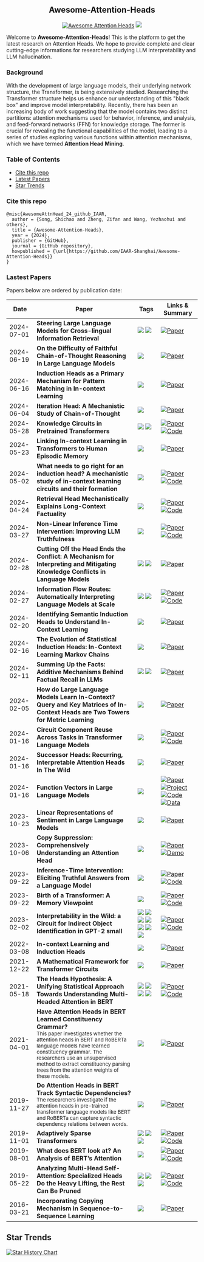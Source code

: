 ﻿<h2 align='center'> Awesome-Attention-Heads </h2>
<div align='center'>

[![Awesome Attention Heads](https://img.shields.io/static/v1?label=&message=Awesome+Attention+Heads&color=black&logo=awesomelists)](https://github.com/IAAR-Shanghai/Awesome-Attention-Heads) ![](https://img.shields.io/github/last-commit/IAAR-Shanghai/Awesome-Attention-Heads?color=green)

</div>

Welcome to **Awesome-Attention-Heads**! This is the platform to get the latest research on Attention Heads. We hope to provide complete and clear cutting-edge informations for researchers studying LLM interpretability and LLM hallucination.

### Background
With the development of large language models, their underlying network structure, the Transformer, is being extensively studied. Researching the Transformer structure helps us enhance our understanding of this "black box" and improve model interpretability. Recently, there has been an increasing body of work suggesting that the model contains two distinct partitions: attention mechanisms used for behavior, inference, and analysis, and feed-forward networks (FFN) for knowledge storage. The former is crucial for revealing the functional capabilities of the model, leading to a series of studies exploring various functions within attention mechanisms, which we have termed **Attention Head Mining**.

### Table of Contents
- [Cite this repo](#cite-this-repo)
- [Latest Papers](#lastest-papers)
- [Star Trends](#star-trends)

### Cite this repo
```
@misc{AwesomeAttnHead_24_github_IAAR,
  author = {Song, Shichao and Zheng, Zifan and Wang, Yezhaohui and others},
  title = {Awesome-Attention-Heads},
  year = {2024},
  publisher = {GitHub},
  journal = {GitHub repository},
  howpublished = {\url{https://github.com/IAAR-Shanghai/Awesome-Attention-Heads}}
}
```

### Lastest Papers
Papers below are ordered by publication date:

| Date | Paper | Tags | Links & Summary |
| --- | --- | --- | --- |
| 2024-07-01 | **Steering Large Language Models for Cross-lingual Information Retrieval** | ![](https://img.shields.io/badge/Accuracy%20Head-blue) ![](https://img.shields.io/badge/Coherence%20Head-blue) | [![Paper](https://img.shields.io/badge/SIGIR-Paper-%23D2691E)](https://dl.acm.org/doi/10.1145/3626772.3657819) |
| 2024-06-19 | **On the Difficulty of Faithful Chain-of-Thought Reasoning in Large Language Models** | ![](https://img.shields.io/badge/Faithfulness%20Head-blue) | [![Paper](https://img.shields.io/badge/ICML-Paper-%23D2691E)](https://openreview.net/forum?id=3h0kZdPhAC) |
| 2024-06-16 | **Induction Heads as a Primary Mechanism for Pattern Matching in In-context Learning** | ![](https://img.shields.io/badge/Induction%20Head-blue) | [![Paper](https://img.shields.io/badge/OpenReview-Paper-%23D2691E)](https://openreview.net/forum?id=np6hrTv7aW) |
| 2024-06-04 | **Iteration Head: A Mechanistic Study of Chain-of-Thought** | ![](https://img.shields.io/badge/Iteration%20Head-blue) | [![Paper](https://img.shields.io/badge/arXiv-Paper-%23D2691E?logo=arxiv)](https://arxiv.org/abs/2406.02128) |
| 2024-05-28 | **Knowledge Circuits in Pretrained Transformers** | ![](https://img.shields.io/badge/Mover%20Head-blue) ![](https://img.shields.io/badge/Relation%20Head-blue) | [![Paper](https://img.shields.io/badge/arXiv-Paper-%23D2691E?logo=arxiv)](https://arxiv.org/abs/2405.17969) [![Code](https://img.shields.io/badge/GitHub-Code-brightgreen?logo=github)](https://github.com/zjunlp/KnowledgeCircuits) |
| 2024-05-23 | **Linking In-context Learning in Transformers to Human Episodic Memory** | ![](https://img.shields.io/badge/Induction%20Head-blue) | [![Paper](https://img.shields.io/badge/arXiv-Paper-%23D2691E?logo=arxiv)](https://arxiv.org/abs/2405.14992) |
| 2024-05-02 | **What needs to go right for an induction head? A mechanistic study of in-context learning circuits and their formation** | ![](https://img.shields.io/badge/Induction%20Head-blue) | [![Paper](https://img.shields.io/badge/ICML-Paper-%23D2691E)](https://openreview.net/forum?id=O8rrXl71D5) [![Code](https://img.shields.io/badge/GitHub-Code-brightgreen?logo=github)](https://github.com/aadityasingh/icl-dynamics) |
| 2024-04-24 | **Retrieval Head Mechanistically Explains Long-Context Factuality** | ![](https://img.shields.io/badge/Retrieval%20Head-blue) | [![Paper](https://img.shields.io/badge/arXiv-Paper-%23D2691E?logo=arxiv)](https://arxiv.org/abs/2404.15574) [![Code](https://img.shields.io/badge/GitHub-Code-brightgreen?logo=github)](https://github.com/nightdessert/Retrieval_Head) |
| 2024-03-27 | **Non-Linear Inference Time Intervention: Improving LLM Truthfulness** | ![](https://img.shields.io/badge/Truthfulness%20Head-blue)  | [![Paper](https://img.shields.io/badge/arXiv-Paper-%23D2691E?logo=arxiv)](https://arxiv.org/abs/2403.18680) [![Code](https://img.shields.io/badge/GitHub-Code-brightgreen?logo=github)](https://github.com/Samsung/NL-ITI) |
| 2024-02-28 | **Cutting Off the Head Ends the Conflict: A Mechanism for Interpreting and Mitigating Knowledge Conflicts in Language Models** | ![](https://img.shields.io/badge/Memory%20Head-blue) ![](https://img.shields.io/badge/Context%20Head-blue) | [![Paper](https://img.shields.io/badge/arXiv-Paper-%23D2691E?logo=arxiv)](https://arxiv.org/abs/2402.18154) |
| 2024-02-27 | **Information Flow Routes: Automatically Interpreting Language Models at Scale** | ![](https://img.shields.io/badge/Positional%20Head-blue) ![](https://img.shields.io/badge/Subword%20merging%20Head-blue) | [![Paper](https://img.shields.io/badge/arXiv-Paper-%23D2691E?logo=arxiv)](https://arxiv.org/abs/2403.00824) [![Code](https://img.shields.io/badge/GitHub-Code-brightgreen?logo=github)](https://github.com/facebookresearch/llm-transparency-tool) |
| 2024-02-20 | **Identifying Semantic Induction Heads to Understand In-Context Learning** | ![](https://img.shields.io/badge/Induction%20Head-blue)  | [![Paper](https://img.shields.io/badge/arXiv-Paper-%23D2691E?logo=arxiv)](https://arxiv.org/abs/2402.13055v1) |
| 2024-02-16 | **The Evolution of Statistical Induction Heads: In-Context Learning Markov Chains** | ![](https://img.shields.io/badge/Induction%20Head-blue) | [![Paper](https://img.shields.io/badge/arXiv-Paper-%23D2691E?logo=arxiv)](https://arxiv.org/abs/2402.11004) |
| 2024-02-11 | **Summing Up the Facts: Additive Mechanisms Behind Factual Recall in LLMs** | ![](https://img.shields.io/badge/Mover%20Head-blue) ![](https://img.shields.io/badge/Relation%20Head-blue) | [![Paper](https://img.shields.io/badge/arXiv-Paper-%23D2691E?logo=arxiv)](https://www.arxiv.org/abs/2402.07321) |
| 2024-02-05 | **How do Large Language Models Learn In-Context? Query and Key Matrices of In-Context Heads are Two Towers for Metric Learning** | ![](https://img.shields.io/badge/In--Context%20Head-blue) | [![Paper](https://img.shields.io/badge/arXiv-Paper-%23D2691E?logo=arxiv)](https://arxiv.org/abs/2402.02872) |
| 2024-01-16 | **Circuit Component Reuse Across Tasks in Transformer Language Models** | ![](https://img.shields.io/badge/Content%20Gatherer%20Head-blue) | [![Paper](https://img.shields.io/badge/ICLR-Paper-%23D2691E)](https://openreview.net/forum?id=fpoAYV6Wsk)  [![Code](https://img.shields.io/badge/GitHub-Code-brightgreen?logo=github)](https://github.com/jmerullo/circuit_reuse) 
| 2024-01-16 | **Successor Heads: Recurring, Interpretable Attention Heads In The Wild** | ![](https://img.shields.io/badge/Successor%20Head-blue) | [![Paper](https://img.shields.io/badge/ICLR-Poster-%23D2691E)](https://openreview.net/forum?id=kvcbV8KQsi) |
| 2024-01-16 | **Function Vectors in Large Language Models** | ![](https://img.shields.io/badge/Function%20Vector%20Head-blue) | [![Paper](https://img.shields.io/badge/ICLR-Paper-%23D2691E)](https://openreview.net/forum?id=AwyxtyMwaG&noteId=6Qv7kx00La) [![Project](https://img.shields.io/badge/Git-Page-black?logo=internet-explorer)](https://functions.baulab.info/) [![Code](https://img.shields.io/badge/GitHub-Code-brightgreen?logo=github)](https://github.com/ericwtodd/function_vectors) [![Data](https://img.shields.io/badge/GitHub-Data-brightgreen?logo=github)](https://github.com/ericwtodd/function_vectors/tree/main/dataset_files) |
| 2023-10-23 | **Linear Representations of Sentiment in Large Language Models** | ![](https://img.shields.io/badge/Direct%20effect%20Head-blue) | [![Paper](https://img.shields.io/badge/arXiv-Paper-%23D2691E?logo=arxiv)](https://arxiv.org/abs/2310.15154) |
| 2023-10-06 | **Copy Suppression: Comprehensively Understanding an Attention Head** | ![](https://img.shields.io/badge/Copy%20Suppression%20Head-blue) | [![Paper](https://img.shields.io/badge/arXiv-Paper-%23D2691E?logo=arxiv)](https://arxiv.org/abs/2310.04625) [![Demo](https://img.shields.io/badge/Demo-View-purple?logo=internet-explorer)](https://copy-suppression.streamlit.app/) |
| 2023-09-22 | **Inference-Time Intervention: Eliciting Truthful Answers from a Language Model** | ![](https://img.shields.io/badge/Truthfulness%20Head-blue) | [![Paper](https://img.shields.io/badge/NeurIPS-Paper-%23D2691E)](https://openreview.net/forum?id=aLLuYpn83y) [![Code](https://img.shields.io/badge/GitHub-Code-brightgreen?logo=github)](https://github.com/likenneth/honest_llama) |
| 2023-09-22 | **Birth of a Transformer: A Memory Viewpoint** | ![](https://img.shields.io/badge/Induction%20Head-blue) | [![Paper](https://img.shields.io/badge/NeurIPS-Paper-%23D2691E)](https://openreview.net/forum?id=3X2EbBLNsk) [![Code](https://img.shields.io/badge/GitHub-Code-brightgreen?logo=github)](https://github.com/albietz/transformer-birth) |
| 2023-02-02 | **Interpretability in the Wild: a Circuit for Indirect Object Identification in GPT-2 small** | ![](https://img.shields.io/badge/Induction%20Head-blue)  ![](https://img.shields.io/badge/S--Inhibition%20Head-blue) ![](https://img.shields.io/badge/Name%20Mover%20Head-blue) ![](https://img.shields.io/badge/Previous%20Token%20Head-blue) ![](https://img.shields.io/badge/Duplicate%20Token%20Head-blue) ![](https://img.shields.io/badge/Negative%20Name%20Mover%20Head-blue) ![](https://img.shields.io/badge/Backup%20Name%20Mover%20Head-blue) | [![Paper](https://img.shields.io/badge/ICLR-Paper-%23D2691E)](https://openreview.net/forum?id=NpsVSN6o4ul) [![Code](https://img.shields.io/badge/GitHub-Code-brightgreen?logo=github)](https://github.com/redwoodresearch/Easy-Transformer) |
| 2022-03-08 | **In-context Learning and Induction Heads** | ![](https://img.shields.io/badge/Induction%20Head-blue) | [![Paper](https://img.shields.io/badge/Anthropic-Paper-%23D2691E)](https://transformer-circuits.pub/2022/in-context-learning-and-induction-heads/index.html) |
| 2021-12-22 | **A Mathematical Framework for Transformer Circuits** | ![](https://img.shields.io/badge/Induction%20Head-blue) | [![Paper](https://img.shields.io/badge/Anthropic-Paper-%23D2691E)](https://transformer-circuits.pub/2021/framework/index.html) |
| 2021-05-18 | **The Heads Hypothesis: A Unifying Statistical Approach Towards Understanding Multi-Headed Attention in BERT** |  ![](https://img.shields.io/badge/Local%20Head-blue)   ![](https://img.shields.io/badge/Syntactic%20Head-blue)  ![](https://img.shields.io/badge/Delimiter%20Head-blue)  ![](https://img.shields.io/badge/Block%20Head-blue)    | [![Paper](https://img.shields.io/badge/AAAI-Paper-%23D2691E)](https://ojs.aaai.org/index.php/AAAI/article/view/17605) [![Code](https://img.shields.io/badge/GitHub-Code-brightgreen?logo=github)](https://github.com/iitmnlp/heads-hypothesis) |
| 2021-04-01 | **Have Attention Heads in BERT Learned Constituency Grammar?**<br><sub>This paper investigates whether the attention heads in BERT and RoBERTa language models have learned constituency grammar. The researchers use an unsupervised method to extract constituency parsing trees from the attention weights of these models.</sub> | ![](https://img.shields.io/badge/Constituency%20grammar%20inducing%20Head-blue) | [![Paper](https://img.shields.io/badge/ACL-Paper-%23D2691E)](https://aclanthology.org/2021.eacl-srw.2/)|
| 2019-11-27 | **Do Attention Heads in BERT Track Syntactic Dependencies?**<br><sub>The researchers investigate if the attention heads in pre-trained transformer language models like BERT and RoBERTa can capture syntactic dependency relations between words.</sub> | ![](https://img.shields.io/badge/Syntactic%20dependency%20Head-blue) | [![Paper](https://img.shields.io/badge/arXiv-Paper-%23D2691E?logo=arxiv)](https://arxiv.org/abs/1911.12246) |
| 2019-11-01 | **Adaptively Sparse Transformers** | ![](https://img.shields.io/badge/Positional%20Head-blue) ![](https://img.shields.io/badge/BPE--merging%20Head-blue) ![](https://img.shields.io/badge/Interrogation%20Head-blue) | [![Paper](https://img.shields.io/badge/EMNLP-Paper-%23D2691E)](https://aclanthology.org/D19-1223/) [![Code](https://img.shields.io/badge/GitHub-Code-brightgreen?logo=github)](https://github.com/deep-spin/entmax) |
| 2019-08-01 | **What does BERT look at? An Analysis of BERT’s Attention** |  ![](https://img.shields.io/badge/Syntactic%20Head-blue)  | [![Paper](https://img.shields.io/badge/ACL-Paper-%23D2691E)](https://aclanthology.org/W19-4828/) [![Code](https://img.shields.io/badge/GitHub-Code-brightgreen?logo=github)](https://github.com/clarkkev/attention-analysis) |
| 2019-05-22 | **Analyzing Multi-Head Self-Attention: Specialized Heads Do the Heavy Lifting, the Rest Can Be Pruned** | ![](https://img.shields.io/badge/Positional%20Head-blue) ![](https://img.shields.io/badge/Syntactic%20Head-blue) ![](https://img.shields.io/badge/Rare%20words%20Head-blue) | [![Paper](https://img.shields.io/badge/ACL-Paper-%23D2691E)](https://aclanthology.org/P19-1580/) [![Code](https://img.shields.io/badge/GitHub-Code-brightgreen?logo=github)](https://github.com/lena-voita/the-story-of-heads) |
| 2016-03-21 | **Incorporating Copying Mechanism in Sequence-to-Sequence Learning** | ![](https://img.shields.io/badge/Retrieval%20Head-blue)  | [![Paper](https://img.shields.io/badge/ACL-Paper-%23D2691E)](https://aclanthology.org/P16-1154/) |

## Star Trends

<a href="https://star-history.com/#IAAR-Shanghai/Awesome-Attention-Heads&Date">
  <picture>
    <source media="(prefers-color-scheme: dark)" srcset="https://api.star-history.com/svg?repos=IAAR-Shanghai/Awesome-Attention-Heads&type=Date&theme=dark" />
    <source media="(prefers-color-scheme: light)" srcset="https://api.star-history.com/svg?repos=IAAR-Shanghai/Awesome-Attention-Heads&type=Date" />
    <img alt="Star History Chart" src="https://api.star-history.com/svg?repos=IAAR-Shanghai/Awesome-Attention-Heads&type=Date" />
  </picture>
</a>